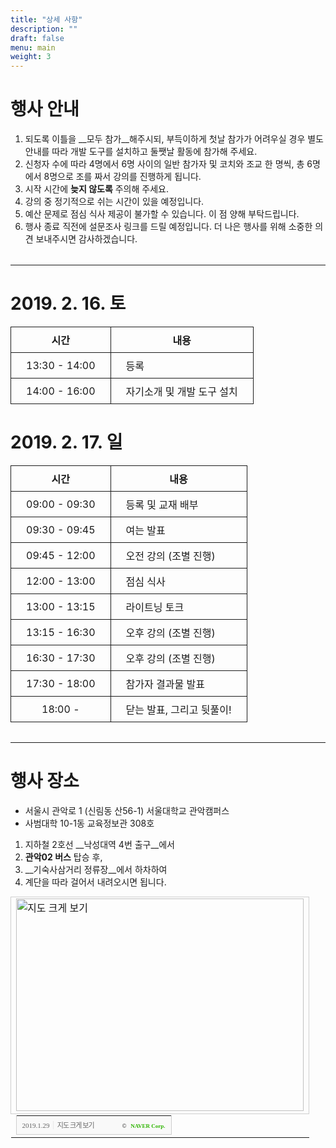 ```yaml
---
title: "상세 사항"
description: ""
draft: false
menu: main
weight: 3
---
```


<style>table { margin: auto; }</style>
<style>table:not(.map) { width: 100%; }</style>
<style>table:not(.map) th { background-color: var(--primary); }</style>
<style>table:not(.map) th, table:not(.map) td { border: 1px solid; padding: 0.5rem 1.5rem; }</style>
<style>table:not(.map) th, table:not(.map) td:first-child { text-align: center; }</style>
<style>hr { margin-top: 2rem; margin-bottom: 2rem; }</style>

# __행사 안내__

1. 되도록 이틀을 __모두 참가__해주시되, 부득이하게 첫날 참가가 어려우실 경우 별도 안내를 따라 개발 도구를 설치하고 둘쨋날 활동에 참가해 주세요.
2. 신청자 수에 따라 4명에서 6명 사이의 일반 참가자 및 코치와 조교 한 명씩, 총 6명에서 8명으로 조를 짜서 강의를 진행하게 됩니다.
3. 시작 시간에 __늦지 않도록__ 주의해 주세요.
4. 강의 중 정기적으로 쉬는 시간이 있을 예정입니다.
5. 예산 문제로 점심 식사 제공이 불가할 수 있습니다. 이 점 양해 부탁드립니다.
6. 행사 종료 직전에 설문조사 링크를 드릴 예정입니다. 더 나은 행사를 위해 소중한 의견 보내주시면 감사하겠습니다.

***

# 2019. 2. 16. 토

| 시간           | 내용                   |
|---------------|-----------------------|
| 13:30 - 14:00 | 등록                   |
| 14:00 - 16:00 | 자기소개 및 개발 도구 설치 |


# 2019. 2. 17. 일

| 시간           | 내용                   |
|---------------|-----------------------|
| 09:00 - 09:30 | 등록 및 교재 배부        |
| 09:30 - 09:45 | 여는 발표               |
| 09:45 - 12:00 | 오전 강의 (조별 진행)     |
| 12:00 - 13:00 | 점심 식사               |
| 13:00 - 13:15 | 라이트닝 토크            |
| 13:15 - 16:30 | 오후 강의 (조별 진행)     |
| 16:30 - 17:30 | 오후 강의 (조별 진행)     |
| 17:30 - 18:00 | 참가자 결과물 발표        |
| 18:00 -       | 닫는 발표, 그리고 뒷풀이!  |

***

# __행사 장소__

- 서울시 관악로 1 (신림동 산56-1) 서울대학교 관악캠퍼스  
- 사범대학 10-1동 교육정보관 308호

1. 지하철 2호선 __낙성대역 4번 출구__에서
2. __관악02 버스__ 탑승 후,
3. __기숙사삼거리 정류장__에서 하차하여
4. 계단을 따라 걸어서 내려오시면 됩니다.

<table class="map" cellpadding="0" cellspacing="0" width="462"> <tr> <td style="border:1px solid #cecece;"><a href="https://map.naver.com/?searchCoord=ef4e5c4d213cb270fe2a916fef07183cd7862ef5bf3195bc983296b11ff6103d&query=7ISc7Jq464yA7ZWZ6rWQIDEwLTHrj5k%3D&tab=1&lng=f858399ca3b4a6473a1f7872618b5889&mapMode=0&mpx=99739fa664d32c504b8ba63d1171962eca48d1c4365b9aecf0ebf79dbb3777944391e2722221e6c8d0967bd7d577baaa84f8e37210f19801848fb90f7d98ce4e&lat=a182a6d201f0c9ca50482c9cf6ab5dbd&dlevel=12&enc=b64&menu=location" target="_blank"><img src="http://prt.map.naver.com/mashupmap/print?key=p1548772592205_810030273" width="460" height="340" alt="지도 크게 보기" title="지도 크게 보기" border="0" style="vertical-align:top;"/></a></td> </tr> <tr> <td> <table class="map" cellpadding="0" cellspacing="0" width="100%"> <tr> <td height="30" bgcolor="#f9f9f9" align="left" style="padding-left:9px; border-left:1px solid #cecece; border-bottom:1px solid #cecece;"> <span style="font-family: tahoma; font-size: 11px; color:#666;">2019.1.29</span>&nbsp;<span style="font-size: 11px; color:#e5e5e5;">|</span>&nbsp;<a style="font-family: dotum,sans-serif; font-size: 11px; color:#666; text-decoration: none; letter-spacing: -1px;" href="https://map.naver.com/?searchCoord=ef4e5c4d213cb270fe2a916fef07183cd7862ef5bf3195bc983296b11ff6103d&query=7ISc7Jq464yA7ZWZ6rWQIDEwLTHrj5k%3D&tab=1&lng=f858399ca3b4a6473a1f7872618b5889&mapMode=0&mpx=99739fa664d32c504b8ba63d1171962eca48d1c4365b9aecf0ebf79dbb3777944391e2722221e6c8d0967bd7d577baaa84f8e37210f19801848fb90f7d98ce4e&lat=a182a6d201f0c9ca50482c9cf6ab5dbd&dlevel=12&enc=b64&menu=location" target="_blank">지도 크게 보기</a> </td> <td width="98" bgcolor="#f9f9f9" align="right" style="text-align:right; padding-right:9px; border-right:1px solid #cecece; border-bottom:1px solid #cecece;"> <span style="float:right;"><span style="font-size:9px; font-family:Verdana, sans-serif; color:#444;">&copy;&nbsp;</span>&nbsp;<a style="font-family:tahoma; font-size:9px; font-weight:bold; color:#2db400; text-decoration:none;" href="http://www.nhncorp.com" target="_blank">NAVER Corp.</a></span> </td> </tr> </table> </td> </tr> </table> <br>
